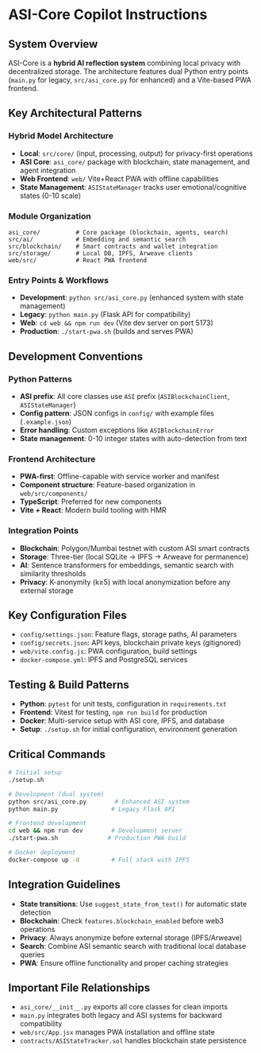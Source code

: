 # ASI-Core Copilot Instructions

## System Overview
ASI-Core is a **hybrid AI reflection system** combining local privacy with decentralized storage. The architecture features dual Python entry points (`main.py` for legacy, `src/asi_core.py` for enhanced) and a Vite-based PWA frontend.

## Key Architectural Patterns

### Hybrid Model Architecture
- **Local**: `src/core/` (input, processing, output) for privacy-first operations
- **ASI Core**: `asi_core/` package with blockchain, state management, and agent integration
- **Web Frontend**: `web/` Vite+React PWA with offline capabilities
- **State Management**: `ASIStateManager` tracks user emotional/cognitive states (0-10 scale)

### Module Organization
```
asi_core/          # Core package (blockchain, agents, search)
src/ai/            # Embedding and semantic search
src/blockchain/    # Smart contracts and wallet integration
src/storage/       # Local DB, IPFS, Arweave clients
web/src/           # React PWA frontend
```

### Entry Points & Workflows
- **Development**: `python src/asi_core.py` (enhanced system with state management)
- **Legacy**: `python main.py` (Flask API for compatibility)
- **Web**: `cd web && npm run dev` (Vite dev server on port 5173)
- **Production**: `./start-pwa.sh` (builds and serves PWA)

## Development Conventions

### Python Patterns
- **ASI prefix**: All core classes use `ASI` prefix (`ASIBlockchainClient`, `ASIStateManager`)
- **Config pattern**: JSON configs in `config/` with example files (`.example.json`)
- **Error handling**: Custom exceptions like `ASIBlockchainError`
- **State management**: 0-10 integer states with auto-detection from text

### Frontend Architecture
- **PWA-first**: Offline-capable with service worker and manifest
- **Component structure**: Feature-based organization in `web/src/components/`
- **TypeScript**: Preferred for new components
- **Vite + React**: Modern build tooling with HMR

### Integration Points
- **Blockchain**: Polygon/Mumbai testnet with custom ASI smart contracts
- **Storage**: Three-tier (local SQLite → IPFS → Arweave for permanence)
- **AI**: Sentence transformers for embeddings, semantic search with similarity thresholds
- **Privacy**: K-anonymity (k≥5) with local anonymization before any external storage

## Key Configuration Files
- `config/settings.json`: Feature flags, storage paths, AI parameters
- `config/secrets.json`: API keys, blockchain private keys (gitignored)
- `web/vite.config.js`: PWA configuration, build settings
- `docker-compose.yml`: IPFS and PostgreSQL services

## Testing & Build Patterns
- **Python**: `pytest` for unit tests, configuration in `requirements.txt`
- **Frontend**: Vitest for testing, `npm run build` for production
- **Docker**: Multi-service setup with ASI core, IPFS, and database
- **Setup**: `./setup.sh` for initial configuration, environment generation

## Critical Commands
```bash
# Initial setup
./setup.sh

# Development (dual system)
python src/asi_core.py        # Enhanced ASI system
python main.py               # Legacy Flask API

# Frontend development
cd web && npm run dev        # Development server
./start-pwa.sh              # Production PWA build

# Docker deployment
docker-compose up -d         # Full stack with IPFS
```

## Integration Guidelines
- **State transitions**: Use `suggest_state_from_text()` for automatic state detection
- **Blockchain**: Check `features.blockchain_enabled` before web3 operations
- **Privacy**: Always anonymize before external storage (IPFS/Arweave)
- **Search**: Combine ASI semantic search with traditional local database queries
- **PWA**: Ensure offline functionality and proper caching strategies

## Important File Relationships
- `asi_core/__init__.py` exports all core classes for clean imports
- `main.py` integrates both legacy and ASI systems for backward compatibility
- `web/src/App.jsx` manages PWA installation and offline state
- `contracts/ASIStateTracker.sol` handles blockchain state persistence